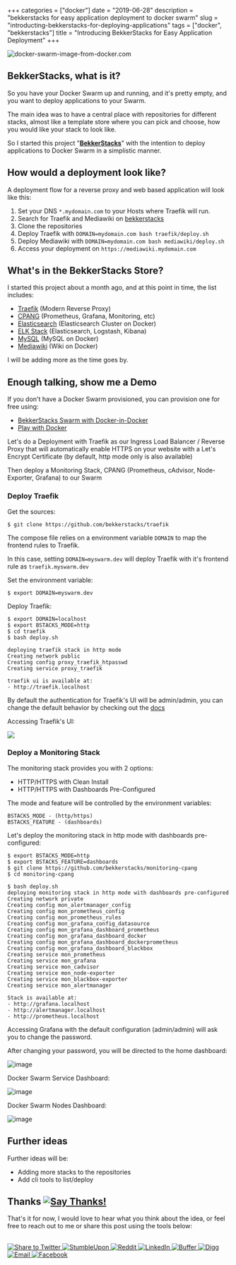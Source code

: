 +++
categories = ["docker"]
date = "2019-06-28"
description = "bekkerstacks for easy application deployment to docker swarm"
slug = "introducting-bekkerstacks-for-deploying-applications"
tags = ["docker", "bekkerstacks"]
title = "Introducing BekkerStacks for Easy Application Deployment"
+++

![docker-swarm-image-from-docker.com](https://user-images.githubusercontent.com/50801771/60388635-c5830680-9ab4-11e9-8a11-dd0de95139f2.png)

## BekkerStacks, what is it?

So you have your Docker Swarm up and running, and it's pretty empty, and you want to deploy applications to your Swarm.

The main idea was to have a central place with repositories for different stacks, almost like a template store where you can pick and choose, how you would like your stack to look like.

So I started this project "**[BekkerStacks](http://github.com/bekkerstacks)**" with the intention to deploy applications to Docker Swarm in a simplistic manner.

## How would a deployment look like?

A deployment flow for a reverse proxy and web based application will look like this:

1. Set your DNS `*.mydomain.com` to your Hosts where Traefik will run.
2. Search for Traefik and Mediawiki on [bekkerstacks](https://github.com/bekkerstacks?tab=repositories)
3. Clone the repositories
4. Deploy Traefik with `DOMAIN=mydomain.com bash traefik/deploy.sh`
5. Deploy Mediawiki with `DOMAIN=mydomain.com bash mediawiki/deploy.sh`
6. Access your deployment on `https://mediawiki.mydomain.com`

## What's in the BekkerStacks Store?

I started this project about a month ago, and at this point in time, the list includes:

* [Traefik](https://github.com/bekkerstacks/traefik) (Modern Reverse Proxy)
* [CPANG](https://github.com/bekkerstacks/monitoring-cpang) (Prometheus, Grafana, Monitoring, etc)
* [Elasticsearch](https://github.com/bekkerstacks/elasticsearch-cluster) (Elasticsearch Cluster on Docker)
* [ELK Stack](https://github.com/bekkerstacks/elk) (Elasticsearch, Logstash, Kibana)
* [MySQL](https://github.com/bekkerstacks/mysql) (MySQL on Docker)
* [Mediawiki](https://github.com/bekkerstacks/mediawiki) (Wiki on Docker)

I will be adding more as the time goes by.

## Enough talking, show me a Demo

If you don't have a Docker Swarm provisioned, you can provision one for free using:

* [BekkerStacks Swarm with Docker-in-Docker](https://github.com/bekkerstacks/docker-swarm)
* [Play with Docker](https://labs.play-with-docker.com/)

Let's do a Deployment with Traefik as our Ingress Load Balancer / Reverse Proxy that will automatically enable HTTPS on your website with a Let's Encrypt Certificate (by default, http mode only is also available)

Then deploy a Monitoring Stack, CPANG (Prometheus, cAdvisor, Node-Exporter, Grafana) to our Swarm

### Deploy Traefik

Get the sources:

```
$ git clone https://github.com/bekkerstacks/traefik
```
<p>

The compose file relies on a environment variable `DOMAIN` to map the frontend rules to Traefik.

In this case, setting `DOMAIN=myswarm.dev` will deploy Traefik with it's frontend rule as `traefik.myswarm.dev`

Set the environment variable:

```
$ export DOMAIN=myswarm.dev
```
<p>

Deploy Traefik:

```
$ export DOMAIN=localhost
$ export BSTACKS_MODE=http
$ cd traefik
$ bash deploy.sh

deploying traefik stack in http mode
Creating network public
Creating config proxy_traefik_htpasswd
Creating service proxy_traefik

traefik ui is available at:
- http://traefik.localhost
```
<p>

By default the authentication for Traefik's UI will be admin/admin, you can change the default behavior by checking out the [docs](https://github.com/bekkerstacks/traefik#basic-auth-for-dashboard)

Accessing Traefik's UI:

![](https://user-images.githubusercontent.com/567298/60389097-0fbbb600-9abc-11e9-837a-43bd0fd92ed8.png)

### Deploy a Monitoring Stack

The monitoring stack provides you with 2 options:

* HTTP/HTTPS with Clean Install
* HTTP/HTTPS with Dashboards Pre-Configured

The mode and feature will be controlled by the environment variables:

```
BSTACKS_MODE - (http/https)
BSTACKS_FEATURE - (dashboards)
```
<p>

Let's deploy the monitoring stack in http mode with dashboards pre-configured:

```
$ export BSTACKS_MODE=http
$ export BSTACKS_FEATURE=dashboards
$ git clone https://github.com/bekkerstacks/monitoring-cpang
$ cd monitoring-cpang

$ bash deploy.sh
deploying monitoring stack in http mode with dashboards pre-configured
Creating network private
Creating config mon_alertmanager_config
Creating config mon_prometheus_config
Creating config mon_prometheus_rules
Creating config mon_grafana_config_datasource
Creating config mon_grafana_dashboard_prometheus
Creating config mon_grafana_dashboard_docker
Creating config mon_grafana_dashboard_dockerprometheus
Creating config mon_grafana_dashboard_blackbox
Creating service mon_prometheus
Creating service mon_grafana
Creating service mon_cadvisor
Creating service mon_node-exporter
Creating service mon_blackbox-exporter
Creating service mon_alertmanager

Stack is available at:
- http://grafana.localhost
- http://alertmanager.localhost
- http://prometheus.localhost
```
<p>

Accessing Grafana with the default configuration (admin/admin) will ask you to change the password.

After changing your password, you will be directed to the home dashboard:

![image](https://user-images.githubusercontent.com/50801771/60390504-73ec7300-9ad8-11e9-9943-f9fc93e36ffc.png)

Docker Swarm Service Dashboard:

![image](https://user-images.githubusercontent.com/50801771/60390506-9088ab00-9ad8-11e9-9ca9-d2b570484898.png)

Docker Swarm Nodes Dashboard:

![image](https://user-images.githubusercontent.com/50801771/60390522-ca59b180-9ad8-11e9-87cb-0b620770d163.png)

## Further ideas

Further ideas will be:

* Adding more stacks to the repositories
* Add cli tools to list/deploy

## Thanks [![Say Thanks!](https://img.shields.io/badge/Say%20Thanks-!-1EAEDB.svg)](https://saythanks.io/to/ruanbekker)

That's it for now, I would love to hear what you think about the idea, or feel free to reach out to me or share this post using the tools below:

<br>

<a href="https://twitter.com/share?url=https://ruan.dev/blog/2019/06/introducting-bekkerstacks-for-deploying-applications/&amp;text=Introducing%20Bekker%20Stacks&amp;hashtags=bekkerstacks,docker" target="_blank">
 <img src="https://simplesharebuttons.com/images/somacro/twitter.png" alt="Share to Twitter" />
</a>

<!-- StumbleUpon-->
<a href="http://www.stumbleupon.com/submit?url=https://ruan.dev/blog/2019/06/introducting-bekkerstacks-for-deploying-applications/&amp;title=Introducing Bekker Stacks" target="_blank">
  <img src="https://simplesharebuttons.com/images/somacro/stumbleupon.png" alt="StumbleUpon" />
</a>

<!-- Reddit -->
<a href="http://reddit.com/submit?url=https://ruan.dev/blog/2019/06/introducting-bekkerstacks-for-deploying-applications/&amp;title=Introducing Bekker Stacks" target="_blank">
  <img src="https://simplesharebuttons.com/images/somacro/reddit.png" alt="Reddit" />
</a>

<!-- LinkedIn -->
<a href="http://www.linkedin.com/shareArticle?mini=true&amp;url=https://ruan.dev/blog/2019/06/introducting-bekkerstacks-for-deploying-applications/" target="_blank">
 <img src="https://simplesharebuttons.com/images/somacro/linkedin.png" alt="LinkedIn" />
</a>

<!-- Buffer -->
<a href="https://bufferapp.com/add?url=https://ruan.dev/blog/2019/06/introducting-bekkerstacks-for-deploying-applications/&amp;text=Introducing Bekker Stacks" target="_blank">
  <img src="https://simplesharebuttons.com/images/somacro/buffer.png" alt="Buffer" />
</a>

<!-- Digg -->
<a href="http://www.digg.com/submit?url=https://ruan.dev/blog/2019/06/introducting-bekkerstacks-for-deploying-applications/" target="_blank">
  <img src="https://simplesharebuttons.com/images/somacro/diggit.png" alt="Digg" />
</a>

<!-- Email -->
<a href="mailto:?Subject=Introducing Bekker Stacks&amp;Body=Introducing%20Bekker%20Stacks%20blog%20post%20 https://ruan.dev/blog/2019/06/introducting-bekkerstacks-for-deploying-applications/">
  <img src="https://simplesharebuttons.com/images/somacro/email.png" alt="Email" />
</a>

<!-- Facebook -->
<a href="http://www.facebook.com/sharer.php?u=https://ruan.dev/blog/2019/06/introducting-bekkerstacks-for-deploying-applications/" target="_blank">
  <img src="https://simplesharebuttons.com/images/somacro/facebook.png" alt="Facebook" />
</a>


